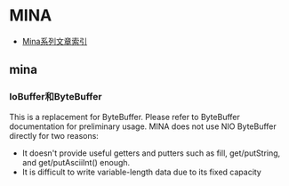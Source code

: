 # MINA

* [Mina系列文章索引](http://my.oschina.net/ielts0909/blog/92716)

## mina

### IoBuffer和ByteBuffer

This is a replacement for ByteBuffer. Please refer to ByteBuffer documentation for preliminary usage. MINA does not use NIO ByteBuffer directly for two reasons:

* It doesn't provide useful getters and putters such as fill, get/putString, and get/putAsciiInt\(\) enough. 
* It is difficult to write variable-length data due to its fixed capacity 

